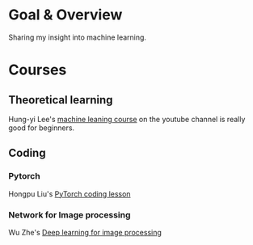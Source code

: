 # Goal & Overview

Sharing my insight into machine learning. 

# Courses

## Theoretical learning

Hung-yi Lee's [machine leaning course](https://www.youtube.com/watch?v=Y87Ct23H3Kw&list=PLJV_el3uVTsNxV_IGauQZBHjBKZ26JHjd) on the youtube channel is really good for beginners.

## Coding

### Pytorch

Hongpu Liu's [PyTorch coding lesson](https://liuii.github.io/post/pytorch-tutorials/)

### Network for Image processing

Wu Zhe's [Deep learning for image processing](https://github.com/WZMIAOMIAO/deep-learning-for-image-processing)
